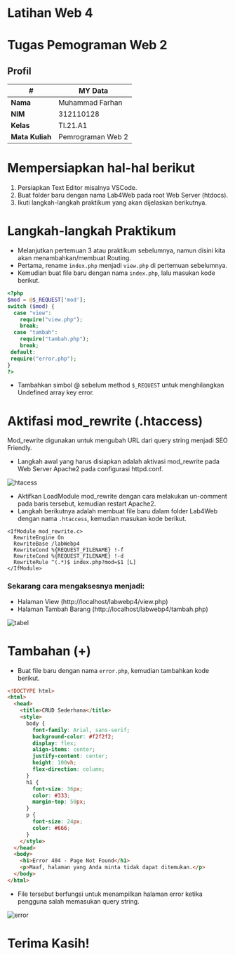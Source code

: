 # Latihan Web 4

# Tugas Pemograman Web 2
## Profil
| #               | MY Data           |
| --------------- | ----------------- |
| **Nama**        | Muhammad Farhan   |
| **NIM**         | 312110128         |
| **Kelas**       | TI.21.A1         |
| **Mata Kuliah** | Pemrograman Web 2 |

# Mempersiapkan hal-hal berikut 
1. Persiapkan Text Editor misalnya VSCode.
2. Buat folder baru dengan nama Lab4Web pada root Web Server (htdocs).
3. Ikuti langkah-langkah praktikum yang akan dijelaskan berikutnya.

# Langkah-langkah Praktikum 
- Melanjutkan pertemuan 3 atau praktikum sebelumnya, namun disini kita akan menambahkan/membuat Routing.
- Pertama, rename `index.php` menjadi `view.php` di pertemuan sebelumnya.
- Kemudian buat file baru dengan nama `index.php`, lalu masukan kode berikut.

```php
<?php
$mod = @$_REQUEST['mod'];
switch ($mod) {
  case "view":
    require("view.php");
    break;
  case "tambah":
    require("tambah.php");
    break;
 default:
 require("error.php");
}
?>
```

- Tambahkan simbol @ sebelum method `$_REQUEST` untuk menghilangkan Undefined array key error.

# Aktifasi mod_rewrite (.htaccess)
<p>Mod_rewrite digunakan untuk mengubah URL dari query string menjadi SEO Friendly.</p>

- Langkah awal yang harus disiapkan adalah aktivasi mod_rewrite pada Web Server Apache2 pada configurasi httpd.conf.

![htacess](https://user-images.githubusercontent.com/92637117/229447902-1ffe54e0-d725-4bde-ad4a-978b6b005cce.png)


- Aktifkan LoadModule mod_rewrite dengan cara melakukan un-comment pada baris tersebut, kemudian restart Apache2.
- Langkah berikutnya adalah membuat file baru dalam folder Lab4Web dengan nama `.htaccess`, kemudian masukan kode berikut.

```.htaccess
<IfModule mod_rewrite.c>
  RewriteEngine On
  RewriteBase /labWebp4
  RewriteCond %{REQUEST_FILENAME} !-f
  RewriteCond %{REQUEST_FILENAME} !-d
  RewriteRule ^(.*)$ index.php?mod=$1 [L]
</IfModule>
```

### Sekarang cara mengaksesnya menjadi:
- Halaman View (http://localhost/labwebp4/view.php)
- Halaman Tambah Barang (http://localhost/labwebp4/tambah.php)

![tabel](https://user-images.githubusercontent.com/92637117/229448052-0d043583-8984-4691-a147-4a3efe382c1d.png)


# Tambahan (+)
- Buat file baru dengan nama `error.php`, kemudian tambahkan kode berikut.

```html
<!DOCTYPE html>
<html>
  <head>
    <title>CRUD Sederhana</title>
    <style>
      body {
        font-family: Arial, sans-serif;
        background-color: #f2f2f2;
        display: flex;
        align-items: center;
        justify-content: center;
        height: 100vh;
        flex-direction: column;
      }
      h1 {
        font-size: 36px;
        color: #333;
        margin-top: 50px;
      }
      p {
        font-size: 24px;
        color: #666;
      }
    </style>
  </head>
  <body>
    <h1>Error 404 - Page Not Found</h1>
    <p>Maaf, halaman yang Anda minta tidak dapat ditemukan.</p>
  </body>
</html>
```

- File tersebut berfungsi untuk menampilkan halaman error ketika pengguna salah memasukan query string.

![error](https://user-images.githubusercontent.com/92637117/229448297-a6cd9b4e-6daa-4846-824d-5994b0a2c0cd.png)


# Terima Kasih!
